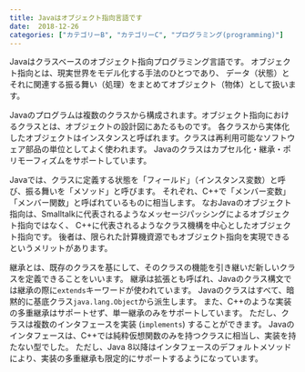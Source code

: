 ```yaml
---
title: Javaはオブジェクト指向言語です
date:  2018-12-26
categories: ["カテゴリーB", "カテゴリーC", "プログラミング(programming)"]
---
```

Javaはクラスベースのオブジェクト指向プログラミング言語です。
オブジェクト指向とは、現実世界をモデル化する手法のひとつであり、
データ（状態）とそれに関連する振る舞い（処理）をまとめてオブジェクト（物体）として扱います。

<!--more-->

Javaのプログラムは複数のクラスから構成されます。オブジェクト指向におけるクラスとは、オブジェクトの設計図にあたるものです。
各クラスから実体化したオブジェクトはインスタンスと呼ばれます。クラスは再利用可能なソフトウェア部品の単位としてよく使われます。
Javaのクラスはカプセル化・継承・ポリモーフィズムをサポートしています。

Javaでは、クラスに定義する状態を「フィールド」（インスタンス変数）と呼び、振る舞いを「メソッド」と呼びます。
それぞれ、C++で「メンバー変数」「メンバー関数」と呼ばれているものに相当します。
なおJavaのオブジェクト指向は、Smalltalkに代表されるようなメッセージパッシングによるオブジェクト指向ではなく、
C++に代表されるようなクラス機構を中心としたオブジェクト指向です。
後者は、限られた計算機資源でもオブジェクト指向を実現できるというメリットがあります。

継承とは、既存のクラスを基にして、そのクラスの機能を引き継いだ新しいクラスを定義できることをいいます。
継承は拡張とも呼ばれ、Javaのクラス構文では継承の際に`extends`キーワードが使われています。
Javaのクラスはすべて、暗黙的に基底クラス`java.lang.Object`から派生します。
また、C++のような実装の多重継承はサポートせず、単一継承のみをサポートしています。
ただし、クラスは複数のインタフェースを実装 (`implements`) することができます。
Javaのインタフェースは、C++では純粋仮想関数のみを持つクラスに相当し、実装を持たない型でした。
ただし、Java 8以降はインタフェースのデフォルトメソッドにより、実装の多重継承も限定的にサポートするようになっています。
